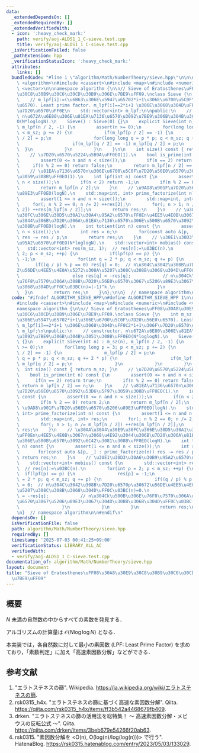 ```yaml
---
data:
  _extendedDependsOn: []
  _extendedRequiredBy: []
  _extendedVerifiedWith:
  - icon: ':heavy_check_mark:'
    path: verify/aoj-ALDS1_1_C-sieve.test.cpp
    title: verify/aoj-ALDS1_1_C-sieve.test.cpp
  _isVerificationFailed: false
  _pathExtension: hpp
  _verificationStatusIcon: ':heavy_check_mark:'
  attributes:
    links: []
  bundledCode: "#line 1 \"algorithm/Math/NumberTheory/sieve.hpp\"\n\n\n\n#include\
    \ <algorithm>\n#include <cassert>\n#include <map>\n#include <numeric>\n#include\
    \ <vector>\n\nnamespace algorithm {\n\n// Sieve of Eratosthenes\uFF08\u30A8\u30E9\
    \u30C8\u30B9\u30C6\u30CD\u30B9\u306E\u7BE9\uFF09.\nclass Sieve {\n    int m_sz;\n\
    \    // m_lpf[i]:=(\u6B63\u306E\u5947\u65702*i+1\u306E\u6700\u5C0F\u7D20\u56E0\
    \u6570). Least prime factor. m_lpf[i]==2*i+1 \u306E\u3068\u304D\uFF0C2*i+1\u306F\
    \u7D20\u6570\uFF0E\n    std::vector<int> m_lpf;\n\npublic:\n    // constructor.\
    \ n\u672A\u6E80\u306E\u81EA\u7136\u6570\u3092\u7BE9\u306B\u304B\u3051\u308B\uFF0E\
    O(N*loglogN).\n    Sieve() : Sieve(0) {}\n    explicit Sieve(int n) : m_sz(n),\
    \ m_lpf(n / 2, -1) {\n        assert(n >= 0);\n        for(long long p = 3; p\
    \ < m_sz; p += 2) {\n            if(m_lpf[p / 2] == -1) {\n                m_lpf[p\
    \ / 2] = p;\n                for(long long q = p * p; q < m_sz; q += 2 * p) {\n\
    \                    if(m_lpf[q / 2] == -1) m_lpf[q / 2] = p;\n              \
    \  }\n            }\n        }\n    }\n\n    int size() const { return m_sz; }\n\
    \    // \u7D20\u6570\u5224\u5B9A\uFF0EO(1).\n    bool is_prime(int n) const {\n\
    \        assert(0 <= n and n < size());\n        if(n == 2) return true;\n   \
    \     if(n % 2 == 0) return false;\n        return m_lpf[n / 2] == n;\n    }\n\
    \    // \u81EA\u7136\u6570n\u306E\u6700\u5C0F\u7D20\u56E0\u6570\u3092\u53D6\u5F97\
    \u3059\u308B\uFF0EO(1).\n    int lpf(int n) const {\n        assert(0 <= n and\
    \ n < size());\n        if(n < 2) return -1;\n        if(n % 2 == 0) return 2;\n\
    \        return m_lpf[n / 2];\n    }\n    // \u9AD8\u901F\u7D20\u56E0\u6570\u5206\
    \u89E3\uFF0EO(logN).\n    std::map<int, int> prime_factorize(int n) const {\n\
    \        assert(1 <= n and n < size());\n        std::map<int, int> res;\n   \
    \     for(; n % 2 == 0; n /= 2) ++res[2];\n        for(; n > 1; n /= m_lpf[n /\
    \ 2]) ++res[m_lpf[n / 2]];\n        return res;\n    }\n    // \u30AA\u30A4\u30E9\
    \u30FC\u306E\u30D5\u30A1\u30A4\u95A2\u6570\uFF0En\u4EE5\u4E0B\u3067n\u3068\u4E92\
    \u3044\u306B\u7D20\u306A\u81EA\u7136\u6570\u306E\u500B\u6570\u3092\u6C42\u3081\
    \u308B\uFF0EO(logN).\n    int totient(int n) const {\n        assert(1 <= n and\
    \ n < size());\n        int res = n;\n        for(const auto &[p, _] : prime_factorize(n))\
    \ res -= res / p;\n        return res;\n    }\n    // \u30E1\u30D3\u30A6\u30B9\
    \u95A2\u6570\uFF0EO(N*loglogN).\n    std::vector<int> mobius() const {\n     \
    \   std::vector<int> res(m_sz, 1);  // res[n]:=\u03BC(n).\n        for(int p =\
    \ 2; p < m_sz; ++p) {\n            if(lpf(p) == p) {\n                res[p] =\
    \ -1;\n                for(int q = 2 * p; q < m_sz; q += p) {\n              \
    \      if((q / p) % p == 0) res[q] = 0;  // n\u304C\u3042\u308B\u7D20\u6570p\u3067\
    2\u56DE\u4EE5\u4E0A\u5272\u308A\u5207\u308C\u308B\u3068\u304D\uFF0C\u03BC(n)=0.\n\
    \                    else res[q] = -res[q];            // n\u304Ck\u500B\u306E\
    \u76F8\u7570\u306A\u308B\u7D20\u56E0\u6570\u3067\u5206\u89E3\u3067\u304D\u308B\
    \u3068\u304D\uFF0C\u03BC(n)=(-1)^k.\n                }\n            }\n      \
    \  }\n        return res;\n    }\n};\n\n}  // namespace algorithm\n\n\n"
  code: "#ifndef ALGORITHM_SIEVE_HPP\n#define ALGORITHM_SIEVE_HPP 1\n\n#include <algorithm>\n\
    #include <cassert>\n#include <map>\n#include <numeric>\n#include <vector>\n\n\
    namespace algorithm {\n\n// Sieve of Eratosthenes\uFF08\u30A8\u30E9\u30C8\u30B9\
    \u30C6\u30CD\u30B9\u306E\u7BE9\uFF09.\nclass Sieve {\n    int m_sz;\n    // m_lpf[i]:=(\u6B63\
    \u306E\u5947\u65702*i+1\u306E\u6700\u5C0F\u7D20\u56E0\u6570). Least prime factor.\
    \ m_lpf[i]==2*i+1 \u306E\u3068\u304D\uFF0C2*i+1\u306F\u7D20\u6570\uFF0E\n    std::vector<int>\
    \ m_lpf;\n\npublic:\n    // constructor. n\u672A\u6E80\u306E\u81EA\u7136\u6570\
    \u3092\u7BE9\u306B\u304B\u3051\u308B\uFF0EO(N*loglogN).\n    Sieve() : Sieve(0)\
    \ {}\n    explicit Sieve(int n) : m_sz(n), m_lpf(n / 2, -1) {\n        assert(n\
    \ >= 0);\n        for(long long p = 3; p < m_sz; p += 2) {\n            if(m_lpf[p\
    \ / 2] == -1) {\n                m_lpf[p / 2] = p;\n                for(long long\
    \ q = p * p; q < m_sz; q += 2 * p) {\n                    if(m_lpf[q / 2] == -1)\
    \ m_lpf[q / 2] = p;\n                }\n            }\n        }\n    }\n\n  \
    \  int size() const { return m_sz; }\n    // \u7D20\u6570\u5224\u5B9A\uFF0EO(1).\n\
    \    bool is_prime(int n) const {\n        assert(0 <= n and n < size());\n  \
    \      if(n == 2) return true;\n        if(n % 2 == 0) return false;\n       \
    \ return m_lpf[n / 2] == n;\n    }\n    // \u81EA\u7136\u6570n\u306E\u6700\u5C0F\
    \u7D20\u56E0\u6570\u3092\u53D6\u5F97\u3059\u308B\uFF0EO(1).\n    int lpf(int n)\
    \ const {\n        assert(0 <= n and n < size());\n        if(n < 2) return -1;\n\
    \        if(n % 2 == 0) return 2;\n        return m_lpf[n / 2];\n    }\n    //\
    \ \u9AD8\u901F\u7D20\u56E0\u6570\u5206\u89E3\uFF0EO(logN).\n    std::map<int,\
    \ int> prime_factorize(int n) const {\n        assert(1 <= n and n < size());\n\
    \        std::map<int, int> res;\n        for(; n % 2 == 0; n /= 2) ++res[2];\n\
    \        for(; n > 1; n /= m_lpf[n / 2]) ++res[m_lpf[n / 2]];\n        return\
    \ res;\n    }\n    // \u30AA\u30A4\u30E9\u30FC\u306E\u30D5\u30A1\u30A4\u95A2\u6570\
    \uFF0En\u4EE5\u4E0B\u3067n\u3068\u4E92\u3044\u306B\u7D20\u306A\u81EA\u7136\u6570\
    \u306E\u500B\u6570\u3092\u6C42\u3081\u308B\uFF0EO(logN).\n    int totient(int\
    \ n) const {\n        assert(1 <= n and n < size());\n        int res = n;\n \
    \       for(const auto &[p, _] : prime_factorize(n)) res -= res / p;\n       \
    \ return res;\n    }\n    // \u30E1\u30D3\u30A6\u30B9\u95A2\u6570\uFF0EO(N*loglogN).\n\
    \    std::vector<int> mobius() const {\n        std::vector<int> res(m_sz, 1);\
    \  // res[n]:=\u03BC(n).\n        for(int p = 2; p < m_sz; ++p) {\n          \
    \  if(lpf(p) == p) {\n                res[p] = -1;\n                for(int q\
    \ = 2 * p; q < m_sz; q += p) {\n                    if((q / p) % p == 0) res[q]\
    \ = 0;  // n\u304C\u3042\u308B\u7D20\u6570p\u30672\u56DE\u4EE5\u4E0A\u5272\u308A\
    \u5207\u308C\u308B\u3068\u304D\uFF0C\u03BC(n)=0.\n                    else res[q]\
    \ = -res[q];            // n\u304Ck\u500B\u306E\u76F8\u7570\u306A\u308B\u7D20\u56E0\
    \u6570\u3067\u5206\u89E3\u3067\u304D\u308B\u3068\u304D\uFF0C\u03BC(n)=(-1)^k.\n\
    \                }\n            }\n        }\n        return res;\n    }\n};\n\
    \n}  // namespace algorithm\n\n#endif\n"
  dependsOn: []
  isVerificationFile: false
  path: algorithm/Math/NumberTheory/sieve.hpp
  requiredBy: []
  timestamp: '2025-07-03 00:41:25+09:00'
  verificationStatus: LIBRARY_ALL_AC
  verifiedWith:
  - verify/aoj-ALDS1_1_C-sieve.test.cpp
documentation_of: algorithm/Math/NumberTheory/sieve.hpp
layout: document
title: "Sieve of Eratosthenes\uFF08\u30A8\u30E9\u30C8\u30B9\u30C6\u30CD\u30B9\u306E\
  \u7BE9\uFF09"
---
```



## 概要

$N$ 未満の自然数の中からすべての素数を発見する．

アルゴリズムの計算量は $\mathcal{O}(N \log \log N)$ となる．

本実装では，各自然数に対して最小の素因数 (LPF: Least Prime Factor) を求めており，「素数判定」に加え「高速素因数分解」などができる．


## 参考文献

1. "エラトステネスの篩". Wikipedia. <https://ja.wikipedia.org/wiki/エラトステネスの篩>.
1. rsk0315_h4x. "エラトステネスの篩に基づく高速な素因数分解". Qiita. <https://qiita.com/rsk0315_h4x/items/ff3b542a4468679fb409>.
1. drken. "エラトステネスの篩の活用法を総特集！ 〜 高速素因数分解・メビウスの反転公式 〜". Qiita. <https://qiita.com/drken/items/3beb679e54266f20ab63>.
1. rsk0315. "素因数分解を <O(n), O(log(n)/log(log(n)))> で行う". HatenaBlog. <https://rsk0315.hatenablog.com/entry/2023/05/03/133029>.
